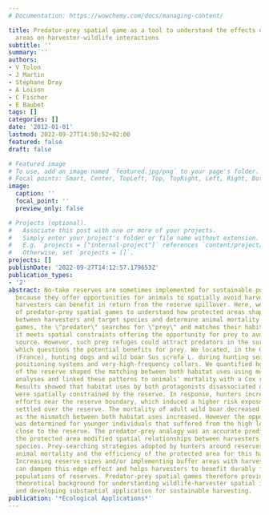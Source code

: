 ```yaml
---
# Documentation: https://wowchemy.com/docs/managing-content/

title: Predator-prey spatial game as a tool to understand the effects of protected
  areas on harvester-wildlife interactions
subtitle: ''
summary: ''
authors:
- V Tolon
- J Martin
- Stéphane Dray
- A Loison
- C Fischer
- E Baubet
tags: []
categories: []
date: '2012-01-01'
lastmod: 2022-09-27T14:50:52+02:00
featured: false
draft: false

# Featured image
# To use, add an image named `featured.jpg/png` to your page's folder.
# Focal points: Smart, Center, TopLeft, Top, TopRight, Left, Right, BottomLeft, Bottom, BottomRight.
image:
  caption: ''
  focal_point: ''
  preview_only: false

# Projects (optional).
#   Associate this post with one or more of your projects.
#   Simply enter your project's folder or file name without extension.
#   E.g. `projects = ["internal-project"]` references `content/project/deep-learning/index.md`.
#   Otherwise, set `projects = []`.
projects: []
publishDate: '2022-09-27T14:12:57.179653Z'
publication_types:
- '2'
abstract: No-take reserves are sometimes implemented for sustainable population harvesting
  because they offer opportunities for animals to spatially avoid harvesters, whereas
  harvesters can benefit in return from the reserve spillover. Here, we used the framework
  of predator-prey spatial games to understand how protected areas shape spatial interactions
  between harvesters and target species and determine animal mortality. In these spatial
  games, the \"predator\" searches for \"prey\" and matches their habitat use, unless
  it meets spatial constraints offering the opportunity for prey to avoid the mortality
  source. However, such prey refuges could attract predators in the surroundings,
  which questions the potential benefits for prey. We located, in the Geneva Basin
  (France), hunting dogs and wild boar Sus scrofa L. during hunting seasons with global
  positioning systems and very-high-frequency collars. We quantified how the proximity
  of the reserve shaped the matching between both habitat uses using multivariate
  analyses and linked these patterns to animals' mortality with a Cox regression analysis.
  Results showed that habitat uses by both protagonists disassociated only when hunters
  were spatially constrained by the reserve. In response, hunters increased hunting
  efforts near the reserve boundary, which induced a higher risk exposure for animals
  settled over the reserve. The mortality of adult wild boar decreased near the reserve
  as the mismatch between both habitat uses increased. However the opposite pattern
  was determined for younger individuals that suffered from the high level of hunting
  close to the reserve. The predator-prey analogy was an accurate prediction of how
  the protected area modified spatial relationships between harvesters and target
  species. Prey-searching strategies adopted by hunters around reserves strongly impacted
  animal mortality and the efficiency of the protected area for this harvested species.
  Increasing reserve sizes and/or implementing buffer areas with harvesting limitations
  can dampen this edge effect and helps harvesters to benefit durably from source
  populations of reserves. Predator-prey spatial games therefore provide a powerful
  theoretical background for understanding wildlife-harvester spatial interactions
  and developing substantial application for sustainable harvesting.
publication: '*Ecological Applications*'
---
```


